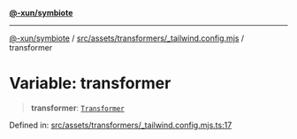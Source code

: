 [**@-xun/symbiote**](../../../../../README.md)

***

[@-xun/symbiote](../../../../../README.md) / [src/assets/transformers/\_tailwind.config.mjs](../README.md) / transformer

# Variable: transformer

> **transformer**: [`Transformer`](../../../type-aliases/Transformer.md)

Defined in: [src/assets/transformers/\_tailwind.config.mjs.ts:17](https://github.com/Xunnamius/symbiote/blob/a1f5561e6e036b3d2f78a95f5bba872cff737ed5/src/assets/transformers/_tailwind.config.mjs.ts#L17)

